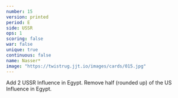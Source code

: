 ```yaml
---
number: 15
version: printed
period: E
side: USSR
ops: 1
scoring: false
war: false
unique: true
continuous: false
name: Nasser*
image: "https://twistrug.jjt.io/images/cards/015.jpg"
---
```

Add 2 USSR Influence in Egypt. Remove half (rounded up) of the US Influence in Egypt.
